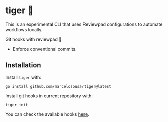 # tiger :tiger:

This is an experimental CLI that uses Reviewpad configurations to automate workflows locally.

Git hooks with reviewpad :tiger:

- Enforce conventional commits.

## Installation

Install `tiger` with:

```console
go install github.com/marcelosousa/tiger@latest
```

Install git hooks in current repository with:

```console
tiger init
```

You can check the available hooks [here](cmd/init.go).

